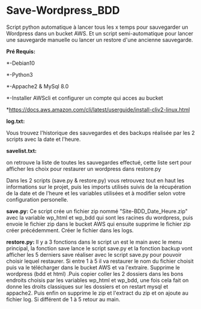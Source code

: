 # Save-Wordpress_BDD

Script python automatique à lancer tous les x temps pour sauvegarder un Wordpress dans un bucket AWS. Et un script semi-automatique pour lancer une sauvegarde manuelle ou lancer un restore d'une ancienne sauvegarde.




**Pré Requis:**

*-Debian10

*-Python3

*-Appache2 & MySql 8.0

*-Installer AWScli et configurer un compte qui acces au bucket

*https://docs.aws.amazon.com/cli/latest/userguide/install-cliv2-linux.html





**log.txt:**

Vous trouvez l'historique des sauvegardes et des backups réalisée par les 2 scripts avec la date et l'heure.

**savelist.txt:**

on retrouve la liste de toutes les sauvegardes effectué, cette liste sert pour afficher les choix pour restaurer un wordpress dans restore.py

Dans les 2 scripts (save.py & restore.py) vous retrouvez tout en haut les informations sur le projet, puis les imports utilisés suivis de la récupération de la date et de l'heure et les variables utilisées et à modifier selon votre configuration personelle.

**save.py:** 
Ce script crée un fichier zip nommé "Site-BDD_Date_Heure.zip" avec la variable wp_html et wp_bdd qui sont les racines du wordpress, puis envoie le fichier zip dans le bucket AWS qui ensuite supprime le fichier zip créer précédemment. Créer le fichier dans les logs.

**restore.py:**
Il y a 3 fonctions dans le script un est le main avec le menu principal, la fonction save lance le script save.py et la fonction backup vont afficher les 5 derniers save réaliser avec le script save.py pour pouvoir choisir lequel restaurer. Si entre 1 à 5 il va restaurer le nom du fichier choisit puis va le télécharger dans le bucket AWS et va l'extraire. Supprime le wordpress (bdd et html) .Puis copier coller les 2 dossiers dans les bons endroits choisis par les variables wp_html et wp_bdd, une fois cela fait on donne les droits classiques sur les dossiers et on restart mysql et appache2. Puis enfin on supprime le zip et l'extract du zip et on ajoute au fichier log. Si différent de 1 à 5 retour au main.




